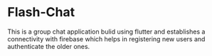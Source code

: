 # Flash-Chat
This is a group chat application bulid using flutter and establishes a connectivity with firebase which helps in registering new users and authenticate the older ones.
